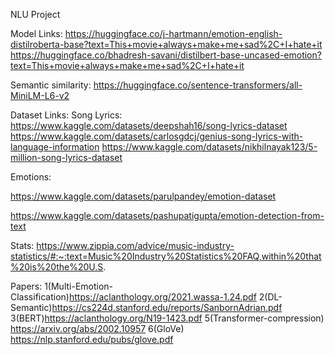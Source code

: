 NLU Project

Model Links:
https://huggingface.co/j-hartmann/emotion-english-distilroberta-base?text=This+movie+always+make+me+sad%2C+I+hate+it
https://huggingface.co/bhadresh-savani/distilbert-base-uncased-emotion?text=This+movie+always+make+me+sad%2C+I+hate+it

Semantic similarity:
https://huggingface.co/sentence-transformers/all-MiniLM-L6-v2

Dataset Links:
Song Lyrics:
https://www.kaggle.com/datasets/deepshah16/song-lyrics-dataset
https://www.kaggle.com/datasets/carlosgdcj/genius-song-lyrics-with-language-information
https://www.kaggle.com/datasets/nikhilnayak123/5-million-song-lyrics-dataset

Emotions:

https://www.kaggle.com/datasets/parulpandey/emotion-dataset

https://www.kaggle.com/datasets/pashupatigupta/emotion-detection-from-text


Stats:
https://www.zippia.com/advice/music-industry-statistics/#:~:text=Music%20Industry%20Statistics%20FAQ,within%20that%20is%20the%20U.S.

Papers:
1(Multi-Emotion-Classification)https://aclanthology.org/2021.wassa-1.24.pdf
2(DL-Semantic)https://cs224d.stanford.edu/reports/SanbornAdrian.pdf
3(BERT)https://aclanthology.org/N19-1423.pdf
5(Transformer-compression) https://arxiv.org/abs/2002.10957
6(GloVe) https://nlp.stanford.edu/pubs/glove.pdf
